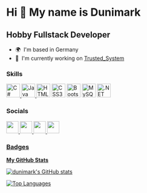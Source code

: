 # Hi 👋 My name is Dunimark

## Hobby Fullstack Developer

- 🌍  I'm based in Germany
- 🚀  I'm currently working on [Trusted_System](http://github.com/dunimark/Trusted_System)

### Skills

<p align="left">
    <a href="https://docs.microsoft.com/en-us/dotnet/csharp/" target="_blank" rel="noreferrer"><img src="https://raw.githubusercontent.com/danielcranney/readme-generator/main/public/icons/skills/csharp-colored.svg" width="36" height="36" alt="C#" />
    </a>
    <a href="https://www.oracle.com/java/" target="_blank" rel="noreferrer">
    <img src="https://raw.githubusercontent.com/danielcranney/readme-generator/main/public/icons/skills/java-colored.svg" width="36" height="36" alt="Java" />
    </a>
    <a href="https://developer.mozilla.org/en-US/docs/Glossary/HTML5" target="_blank" rel="noreferrer"><img src="https://raw.githubusercontent.com/danielcranney/readme-generator/main/public/icons/skills/html5-colored.svg" width="36" height="36" alt="HTML5" /></a>
    <a href="https://www.w3.org/TR/CSS/#css" target="_blank" rel="noreferrer"><img src="https://raw.githubusercontent.com/danielcranney/readme-generator/main/public/icons/skills/css3-colored.svg" width="36" height="36" alt="CSS3" /></a>
    <a href="https://getbootstrap.com/" target="_blank" rel="noreferrer"><img src="https://raw.githubusercontent.com/danielcranney/readme-generator/main/public/icons/skills/bootstrap-colored.svg" width="36" height="36" alt="Bootstrap" /></a>
    <a href="https://www.mysql.com/" target="_blank" rel="noreferrer"><img src="https://raw.githubusercontent.com/danielcranney/readme-generator/main/public/icons/skills/mysql-colored.svg" width="36" height="36" alt="MySQL" /></a>
    <a href="https://dotnet.microsoft.com/en-us/" target="_blank" rel="noreferrer"><img src="https://raw.githubusercontent.com/danielcranney/readme-generator/main/public/icons/skills/dot-net-colored.svg" width="36" height="36" alt=".NET" /></a>
</p>

### Socials

<p align="left">
    <a href="https://www.github.com/dunimark" target="_blank" rel="noreferrer"><img src="https://raw.githubusercontent.com/danielcranney/readme-generator/main/public/icons/socials/github.svg" width="32" height="32" />
    <a href="https://www.stackoverflow.com/users/12723911/dunimark" target="_blank" rel="noreferrer"><img src="https://raw.githubusercontent.com/danielcranney/readme-generator/main/public/icons/socials/stackoverflow.svg" width="32" height="32" />
    <a href="https://www.twitter.com/dunimark" target="_blank" rel="noreferrer"><img src="https://raw.githubusercontent.com/danielcranney/readme-generator/main/public/icons/socials/twitter.svg" width="32" height="32" />
    <a href="https://www.twitch.tv/dunimark" target="_blank" rel="noreferrer"><img src="https://raw.githubusercontent.com/danielcranney/readme-generator/main/public/icons/socials/twitch.svg" width="32" height="32" />
</p>

### Badges

<b>My GitHub Stats</b>

<p align="left">
    <a href="http://www.github.com/dunimark">
    <img src="https://github-readme-stats.vercel.app/api?username=dunimark&count_private=true&show_icons=true&theme=github_dark&hide_border=true" alt="dunimark's GitHub stats" />
    </a>

</p>
    <a href="https://github.com/dunimark" align="left">
    <img src="https://github-readme-stats.vercel.app/api/top-langs/?username=dunimark&langs_count=8&layout=compact&hide_title=false&theme=github_dark&hide_border=true&locale=en&custom_title=Top%20%Languages" alt="Top Languages" />
    </a>
